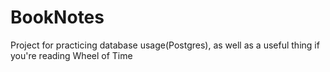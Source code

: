# BookNotes
Project for practicing database usage(Postgres), as well as a useful thing if you're reading Wheel of Time
